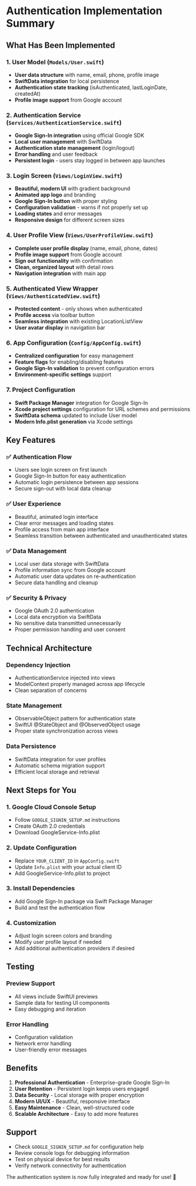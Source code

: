# Authentication Implementation Summary

## What Has Been Implemented

### 1. User Model (`Models/User.swift`)
- **User data structure** with name, email, phone, profile image
- **SwiftData integration** for local persistence
- **Authentication state tracking** (isAuthenticated, lastLoginDate, createdAt)
- **Profile image support** from Google account

### 2. Authentication Service (`Services/AuthenticationService.swift`)
- **Google Sign-In integration** using official Google SDK
- **Local user management** with SwiftData
- **Authentication state management** (login/logout)
- **Error handling** and user feedback
- **Persistent login** - users stay logged in between app launches

### 3. Login Screen (`Views/LoginView.swift`)
- **Beautiful, modern UI** with gradient background
- **Animated app logo** and branding
- **Google Sign-In button** with proper styling
- **Configuration validation** - warns if not properly set up
- **Loading states** and error messages
- **Responsive design** for different screen sizes

### 4. User Profile View (`Views/UserProfileView.swift`)
- **Complete user profile display** (name, email, phone, dates)
- **Profile image support** from Google account
- **Sign out functionality** with confirmation
- **Clean, organized layout** with detail rows
- **Navigation integration** with main app

### 5. Authenticated View Wrapper (`Views/AuthenticatedView.swift`)
- **Protected content** - only shows when authenticated
- **Profile access** via toolbar button
- **Seamless integration** with existing LocationListView
- **User avatar display** in navigation bar

### 6. App Configuration (`Config/AppConfig.swift`)
- **Centralized configuration** for easy management
- **Feature flags** for enabling/disabling features
- **Google Sign-In validation** to prevent configuration errors
- **Environment-specific settings** support

### 7. Project Configuration
- **Swift Package Manager** integration for Google Sign-In
- **Xcode project settings** configuration for URL schemes and permissions
- **SwiftData schema** updated to include User model
- **Modern Info.plist generation** via Xcode settings

## Key Features

### ✅ **Authentication Flow**
- Users see login screen on first launch
- Google Sign-In button for easy authentication
- Automatic login persistence between app sessions
- Secure sign-out with local data cleanup

### ✅ **User Experience**
- Beautiful, animated login interface
- Clear error messages and loading states
- Profile access from main app interface
- Seamless transition between authenticated and unauthenticated states

### ✅ **Data Management**
- Local user data storage with SwiftData
- Profile information sync from Google account
- Automatic user data updates on re-authentication
- Secure data handling and cleanup

### ✅ **Security & Privacy**
- Google OAuth 2.0 authentication
- Local data encryption via SwiftData
- No sensitive data transmitted unnecessarily
- Proper permission handling and user consent

## Technical Architecture

### **Dependency Injection**
- AuthenticationService injected into views
- ModelContext properly managed across app lifecycle
- Clean separation of concerns

### **State Management**
- ObservableObject pattern for authentication state
- SwiftUI @StateObject and @ObservedObject usage
- Proper state synchronization across views

### **Data Persistence**
- SwiftData integration for user profiles
- Automatic schema migration support
- Efficient local storage and retrieval

## Next Steps for You

### 1. **Google Cloud Console Setup**
- Follow `GOOGLE_SIGNIN_SETUP.md` instructions
- Create OAuth 2.0 credentials
- Download GoogleService-Info.plist

### 2. **Update Configuration**
- Replace `YOUR_CLIENT_ID` in `AppConfig.swift`
- Update `Info.plist` with your actual client ID
- Add GoogleService-Info.plist to project

### 3. **Install Dependencies**
- Add Google Sign-In package via Swift Package Manager
- Build and test the authentication flow

### 4. **Customization**
- Adjust login screen colors and branding
- Modify user profile layout if needed
- Add additional authentication providers if desired

## Testing

### **Preview Support**
- All views include SwiftUI previews
- Sample data for testing UI components
- Easy debugging and iteration

### **Error Handling**
- Configuration validation
- Network error handling
- User-friendly error messages

## Benefits

1. **Professional Authentication** - Enterprise-grade Google Sign-In
2. **User Retention** - Persistent login keeps users engaged
3. **Data Security** - Local storage with proper encryption
4. **Modern UI/UX** - Beautiful, responsive interface
5. **Easy Maintenance** - Clean, well-structured code
6. **Scalable Architecture** - Easy to add more features

## Support

- Check `GOOGLE_SIGNIN_SETUP.md` for configuration help
- Review console logs for debugging information
- Test on physical device for best results
- Verify network connectivity for authentication

The authentication system is now fully integrated and ready for use! 🎉
